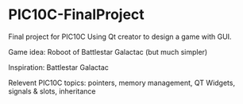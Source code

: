 # PIC10C-FinalProject

Final project for PIC10C Using Qt creator to design a game with GUI.

Game idea: Roboot of Battlestar Galactac (but much simpler)

Inspiration: Battlestar Galactac 

Relevent PIC10C topics: pointers, memory management, QT Widgets, signals & slots, inheritance

